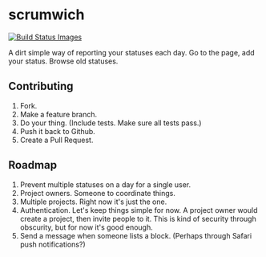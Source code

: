 scrumwich
=========

<a href="#" id="status-image-popup" name="status-images" class="open-popup" data-ember-action="29">
    <img src="https://travis-ci.org/swilliams/scrumwich.png" data-bindattr-30="30" title="Build Status Images">
</a>

A dirt simple way of reporting your statuses each day. Go to the page, add your status. Browse old statuses.

## Contributing
1. Fork.
2. Make a feature branch.
3. Do your thing. (Include tests. Make sure all tests pass.)
4. Push it back to Github.
5. Create a Pull Request.

## Roadmap
1. Prevent multiple statuses on a day for a single user.
2. Project owners. Someone to coordinate things.
2. Multiple projects. Right now it's just the one.
3. Authentication. Let's keep things simple for now. A project owner would create a project, then invite people to it. This is kind of security through obscurity, but for now it's good enough.
4. Send a message when someone lists a block. (Perhaps through Safari push notifications?)
